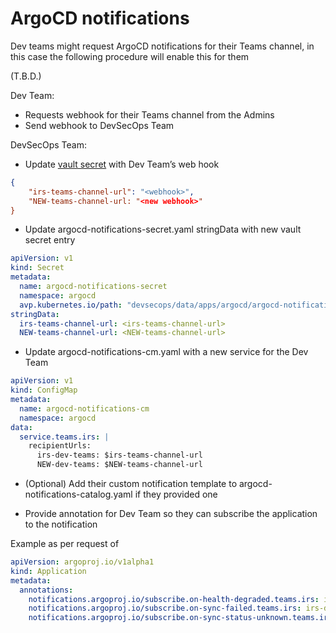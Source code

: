# ArgoCD notifications

Dev teams might request ArgoCD notifications for their Teams channel, in this case the following procedure will enable this for them

(T.B.D.)

Dev Team:
- Requests webhook for their Teams channel from the Admins
- Send webhook to DevSecOps Team

DevSecOps Team:
- Update [vault secret](https://vault.demo.catena-x.net/ui/vault/secrets/devsecops/show/apps/argocd/argocd-notifications-secret) with Dev Team’s web hook

```json
{
    "irs-teams-channel-url": "<webhook>",
    "NEW-teams-channel-url: "<new webhook>"
}
```

- Update argocd-notifications-secret.yaml stringData with new vault secret entry

```yaml
apiVersion: v1
kind: Secret
metadata:
  name: argocd-notifications-secret
  namespace: argocd
  avp.kubernetes.io/path: "devsecops/data/apps/argocd/argocd-notifications-secret"
stringData:
  irs-teams-channel-url: <irs-teams-channel-url>
  NEW-teams-channel-url: <NEW-teams-channel-url>
```

- Update argocd-notifications-cm.yaml with a new service for the Dev Team

```yaml
apiVersion: v1
kind: ConfigMap
metadata:
  name: argocd-notifications-cm
  namespace: argocd
data:
  service.teams.irs: |
    recipientUrls:
      irs-dev-teams: $irs-teams-channel-url
      NEW-dev-teams: $NEW-teams-channel-url
```

- (Optional) Add their custom notification template to argocd-notifications-catalog.yaml if they provided one

- Provide annotation for Dev Team so they can subscribe the application to the notification

Example as per request of 

```yaml
apiVersion: argoproj.io/v1alpha1
kind: Application
metadata:
  annotations:
    notifications.argoproj.io/subscribe.on-health-degraded.teams.irs: irs-dev-teams
    notifications.argoproj.io/subscribe.on-sync-failed.teams.irs: irs-dev-teams
    notifications.argoproj.io/subscribe.on-sync-status-unknown.teams.irs: irs-dev-teams
```
